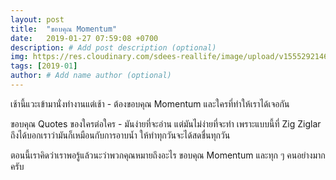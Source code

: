 ```yaml
---
layout: post
title:  "ขอบคุณ Momentum"
date:   2019-01-27 07:59:08 +0700
description: # Add post description (optional)
img: https://res.cloudinary.com/sdees-reallife/image/upload/v1555292146/Screenshot_from_2019-01-27_07-50-30.png # Add image post (optional)
tags: [2019-01]
author: # Add name author (optional)
---
```

เช้านี้แวะเข้ามานั่งทำงานแต่เช้า - ต้องขอบคุณ  Momentum และใครที่ทำให้เราได้เจอกัน

ขอบคุณ Quotes ของใครต่อใคร - มันง่ายที่จะอ่าน แต่มันไม่ง่ายที่จะทำ เพราะแบบนี้ที่ Zig Ziglar ถึงได้บอกเราว่ามันก็เหมือนกับการอาบน้ำ ให้ทำทุกวันจะได้สดชื่นทุกวัน

ตอนนี้เราคิดว่าเราพอรู้แล้วนะว่าพวกคุณหมายถึงอะไร ขอบคุณ Momentum และทุก ๆ คนอย่างมากครับ
